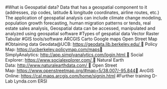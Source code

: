 #What is Geospatial data?
  Data that has a geospatial component to it (addresses, zip codes, latitude & longitude coordinates, airline routes, etc.)
  The application of geospatial analysis can include climate change modeling, population growth forecasting, human migration patterns or tends, real estate sales analysis, 
  Geospatial data can be accessed, manipulated and analyzed using geospatial software
#Types of gespatial data
  Vector
  Raster
  Tabular
 #GIS tools/software
  ARCGIS
  Carto
  Google maps
  Open Street Map
 #Obtaining data
  Geodata@UCB: https://geodata.lib.berkeley.edu/ 
  Policy Map: https://ucberkeley.policymap.com/maps
  SimplyAnalytics: http://app.simplyanalytics.com/login.html 
  Social Explorer: https://www.socialexplorer.com/ 
  Natural Earth Data: http://www.naturalearthdata.com/ 
  Open Street Map: https://www.openstreetmap.org/#map=5/38.007/-95.844
  ArcGIS Online: https://cal.maps.arcgis.com/home/signin.html
#Further training
  D-Lab
  Lynda.com
  ERSI
